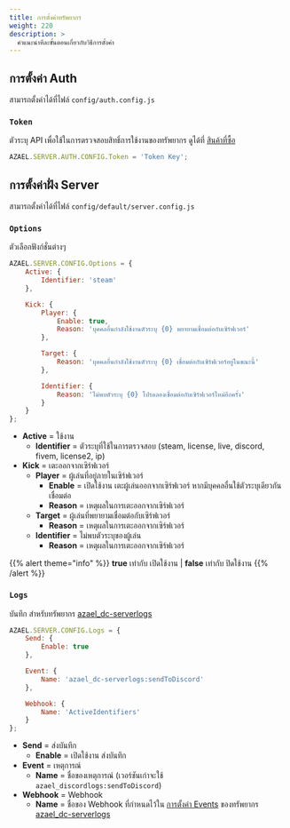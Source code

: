 ```yaml
---
title: การตั้งค่าทรัพยากร
weight: 220
description: >
  คำแนะนำทีละขั้นตอนเกี่ยวกับวิธีการตั้งค่า
---
```


## การตั้งค่า Auth

สามารถตั้งค่าได้ที่ไฟล์ `config/auth.config.js`

### `Token`

ตัวระบุ API เพื่อใช้ในการตรวจสอบสิทธิ์การใช้งานของทรัพยากร ดูได้ที่ [สินค้าที่ซื้อ](https://fivem.azael.dev/dashboard/digishop)

```js
AZAEL.SERVER.AUTH.CONFIG.Token = 'Token Key';
```

## การตั้งค่าฝั่ง Server

สามารถตั้งค่าได้ที่ไฟล์ `config/default/server.config.js`

### `Options`

ตัวเลือกฟังก์ชั่นต่างๆ

```js
AZAEL.SERVER.CONFIG.Options = {
    Active: {
        Identifier: 'steam'
    },

    Kick: { 
        Player: {
            Enable: true,
            Reason: 'บุคคลอื่นกำลังใช้งานตัวระบุ {0} พยายามเชื่อมต่อกับเซิร์ฟเวอร์'
        },

        Target: {
            Reason: 'บุคคลอื่นกำลังใช้งานตัวระบุ {0} เชื่อมต่อกับเซิร์ฟเวอร์อยู่ในขณะนี้'
        },

        Identifier: {
            Reason: 'ไม่พบตัวระบุ {0} โปรดลองเชื่อมต่อกับเซิร์ฟเวอร์ใหม่อีกครั้ง'
        }
    }
};
```

- **Active** = ใช้งาน
    - **Identifier** = ตัวระบุที่ใช้ในการตรวจสอบ (steam, license, live, discord, fivem, license2, ip)
- **Kick** = เตะออกจากเซิร์ฟเวอร์
    - **Player** = ผู้เล่นที่อยู่ภายในเซิร์ฟเวอร์
        - **Enable** = เปิดใช้งาน เตะผู้เล่นออกจากเซิร์ฟเวอร์ หากมีบุคคลอื่นใช้ตัวระบุเดียวกันเชื่อมต่อ
        - **Reason** = เหตุผลในการเตะออกจากเซิร์ฟเวอร์
    - **Target** = ผู้เล่นที่พยายามเชื่อมต่อกับเซิร์ฟเวอร์
        - **Reason** = เหตุผลในการเตะออกจากเซิร์ฟเวอร์
    - **Identifier** = ไม่พบตัวระบุของผู้เล่น
        - **Reason** = เหตุผลในการเตะออกจากเซิร์ฟเวอร์

{{% alert theme="info" %}}
**true** เท่ากับ เปิดใช้งาน | **false** เท่ากับ ปิดใช้งาน
{{% /alert %}}

### `Logs`

บันทึก สำหรับทรัพยากร [azael_dc-serverlogs](https://fivem.azael.dev/digishop/azael-dc-serverlogs/)

```js
AZAEL.SERVER.CONFIG.Logs = {
    Send: {
        Enable: true
    },

    Event: {
        Name: 'azael_dc-serverlogs:sendToDiscord'
    },

    Webhook: {
        Name: 'ActiveIdentifiers'
    }
};
```

- **Send** = ส่งบันทึก
    - **Enable** = เปิดใช้งาน ส่งบันทึก
- **Event** = เหตุการณ์
    - **Name** = ชื่อของเหตุการณ์ (เวอร์ชันเก่าจะใช้ `azael_discordlogs:sendToDiscord`)
- **Webhook** = Webhook
    - **Name** = ชื่อของ Webhook ที่กำหนดไว้ใน [การตั้งค่า Events](../../azael_dc-serverlogs/config/#events) ของทรัพยากร [azael_dc-serverlogs](https://fivem.azael.dev/digishop/azael-dc-serverlogs/)